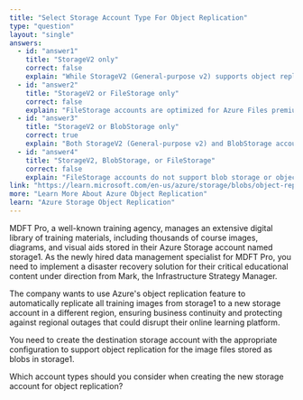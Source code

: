 ```yaml
---
title: "Select Storage Account Type For Object Replication"
type: "question"
layout: "single"
answers:
  - id: "answer1"
    title: "StorageV2 only"
    correct: false
    explain: "While StorageV2 (General-purpose v2) supports object replication, BlobStorage accounts also support this feature. Limiting to only StorageV2 excludes a valid option for blob-specific scenarios."
  - id: "answer2"
    title: "StorageV2 or FileStorage only"
    correct: false
    explain: "FileStorage accounts are optimized for Azure Files premium file shares and do not support blob storage or object replication features. This combination is incorrect for replicating images stored as blobs."
  - id: "answer3"
    title: "StorageV2 or BlobStorage only"
    correct: true
    explain: "Both StorageV2 (General-purpose v2) and BlobStorage account types support object replication for blob data. These are the only account types that can serve as destination accounts for object replication of images stored as blobs."
  - id: "answer4"
    title: "StorageV2, BlobStorage, or FileStorage"
    correct: false
    explain: "FileStorage accounts do not support blob storage or object replication. They are designed specifically for Azure Files premium scenarios, making this option incorrect."
link: "https://learn.microsoft.com/en-us/azure/storage/blobs/object-replication-overview"
more: "Learn More About Azure Object Replication"
learn: "Azure Storage Object Replication"
---
```


MDFT Pro, a well-known training agency, manages an extensive digital library of training materials, including thousands of course images, diagrams, and visual aids stored in their Azure Storage account named storage1. As the newly hired data management specialist for MDFT Pro, you need to implement a disaster recovery solution for their critical educational content under direction from Mark, the Infrastructure Strategy Manager. 

The company wants to use Azure's object replication feature to automatically replicate all training images from storage1 to a new storage account in a different region, ensuring business continuity and protecting against regional outages that could disrupt their online learning platform.

You need to create the destination storage account with the appropriate configuration to support object replication for the image files stored as blobs in storage1.

Which account types should you consider when creating the new storage account for object replication?
